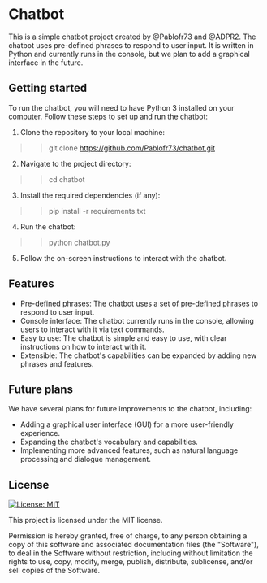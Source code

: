 # Chatbot

This is a simple chatbot project created by @Pablofr73 and @ADPR2. The chatbot uses pre-defined phrases to respond to user input. It is written in Python and currently runs in the console, but we plan to add a graphical interface in the future.

## Getting started

To run the chatbot, you will need to have Python 3 installed on your computer. Follow these steps to set up and run the chatbot:

1. Clone the repository to your local machine:

>> git clone https://github.com/Pablofr73/chatbot.git

2. Navigate to the project directory:

>> cd chatbot

3. Install the required dependencies (if any):

>> pip install -r requirements.txt

4. Run the chatbot:

>> python chatbot.py

5. Follow the on-screen instructions to interact with the chatbot.

## Features

- Pre-defined phrases: The chatbot uses a set of pre-defined phrases to respond to user input.
- Console interface: The chatbot currently runs in the console, allowing users to interact with it via text commands.
- Easy to use: The chatbot is simple and easy to use, with clear instructions on how to interact with it.
- Extensible: The chatbot's capabilities can be expanded by adding new phrases and features.

## Future plans

We have several plans for future improvements to the chatbot, including:

- Adding a graphical user interface (GUI) for a more user-friendly experience.
- Expanding the chatbot's vocabulary and capabilities.
- Implementing more advanced features, such as natural language processing and dialogue management.

## License

[![License: MIT](https://img.shields.io/badge/License-MIT-yellow.svg)](https://opensource.org/licenses/MIT)

This project is licensed under the MIT license.

Permission is hereby granted, free of charge, to any person obtaining a copy of this software and associated documentation files (the "Software"), to deal in the Software without restriction, including without limitation the rights to use, copy, modify, merge, publish, distribute, sublicense, and/or sell copies of the Software.
